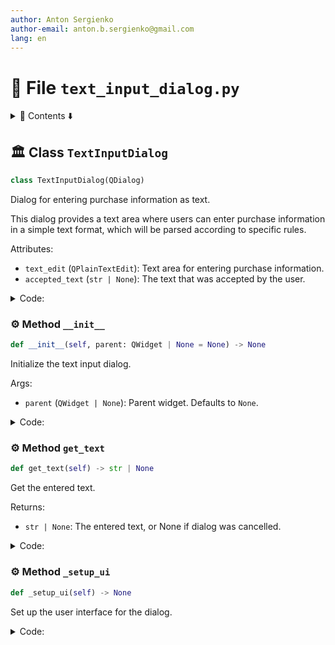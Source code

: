 ```yaml
---
author: Anton Sergienko
author-email: anton.b.sergienko@gmail.com
lang: en
---
```


# 📄 File `text_input_dialog.py`

<details>
<summary>📖 Contents ⬇️</summary>

## Contents

- [🏛️ Class `TextInputDialog`](#%EF%B8%8F-class-textinputdialog)
  - [⚙️ Method `__init__`](#%EF%B8%8F-method-__init__)
  - [⚙️ Method `get_text`](#%EF%B8%8F-method-get_text)
  - [⚙️ Method `_setup_ui`](#%EF%B8%8F-method-_setup_ui)

</details>

## 🏛️ Class `TextInputDialog`

```python
class TextInputDialog(QDialog)
```

Dialog for entering purchase information as text.

This dialog provides a text area where users can enter purchase information
in a simple text format, which will be parsed according to specific rules.

Attributes:

- `text_edit` (`QPlainTextEdit`): Text area for entering purchase information.
- `accepted_text` (`str | None`): The text that was accepted by the user.

<details>
<summary>Code:</summary>

```python
class TextInputDialog(QDialog):

    text_edit: QPlainTextEdit
    accepted_text: str | None

    def __init__(self, parent: QWidget | None = None) -> None:
        """Initialize the text input dialog.

        Args:

        - `parent` (`QWidget | None`): Parent widget. Defaults to `None`.

        """
        super().__init__(parent)
        self.accepted_text: str | None = None
        self._setup_ui()

    def get_text(self) -> str | None:
        """Get the entered text.

        Returns:

        - `str | None`: The entered text, or None if dialog was cancelled.

        """
        if self.result() == QDialog.DialogCode.Accepted:
            return self.text_edit.toPlainText().strip()
        return None

    def _setup_ui(self) -> None:
        """Set up the user interface for the dialog."""
        self.setWindowTitle("Add Purchases as Text")
        self.setMinimumSize(600, 400)
        self.setModal(True)

        # Create main layout
        layout = QVBoxLayout(self)

        # Add description label
        description = QLabel(
            "Enter purchase information in text format. Each line represents one purchase.\n"
            "Format: Name\tCategory\tAmount\n"
            "Format examples:\n"
            "• Sugar-free Cola 'From Store'\tFood\t99 ₽\n"
            "• Milk Cocktail 'Wonder' coconut-cream 2%\tFood\t65 ₽\n"
            "• Olivier salad with chicken 'From Store'\tFood\t285 ₽\n"
            "• Cat litter filler 'Barsik'\tPet Care\t179 ₽\n"
            "• Universal wet wipes\tHousehold Goods\t29 ₽\n\n"
            "Note: Use Tab character to separate columns. Date will be taken from the main form."
        )
        description.setWordWrap(True)
        layout.addWidget(description)

        # Add text edit
        self.text_edit = QPlainTextEdit()
        self.text_edit.setPlaceholderText(
            "Enter your purchases here...\nExample:\nSugar-free Cola 'From Store'\tFood\t99 ₽\nMilk Cocktail 'Wonder'\tFood\t65 ₽"
        )
        layout.addWidget(self.text_edit)

        # Add buttons
        button_layout = QHBoxLayout()

        # Add spacer to push buttons to the right
        button_layout.addStretch()

        # Cancel button
        cancel_button = QPushButton("Cancel")
        cancel_button.clicked.connect(self.reject)
        button_layout.addWidget(cancel_button)

        # OK button
        ok_button = QPushButton("OK")
        ok_button.setDefault(True)
        ok_button.clicked.connect(self.accept)
        button_layout.addWidget(ok_button)

        layout.addLayout(button_layout)
```

</details>

### ⚙️ Method `__init__`

```python
def __init__(self, parent: QWidget | None = None) -> None
```

Initialize the text input dialog.

Args:

- `parent` (`QWidget | None`): Parent widget. Defaults to `None`.

<details>
<summary>Code:</summary>

```python
def __init__(self, parent: QWidget | None = None) -> None:
        super().__init__(parent)
        self.accepted_text: str | None = None
        self._setup_ui()
```

</details>

### ⚙️ Method `get_text`

```python
def get_text(self) -> str | None
```

Get the entered text.

Returns:

- `str | None`: The entered text, or None if dialog was cancelled.

<details>
<summary>Code:</summary>

```python
def get_text(self) -> str | None:
        if self.result() == QDialog.DialogCode.Accepted:
            return self.text_edit.toPlainText().strip()
        return None
```

</details>

### ⚙️ Method `_setup_ui`

```python
def _setup_ui(self) -> None
```

Set up the user interface for the dialog.

<details>
<summary>Code:</summary>

```python
def _setup_ui(self) -> None:
        self.setWindowTitle("Add Purchases as Text")
        self.setMinimumSize(600, 400)
        self.setModal(True)

        # Create main layout
        layout = QVBoxLayout(self)

        # Add description label
        description = QLabel(
            "Enter purchase information in text format. Each line represents one purchase.\n"
            "Format: Name\tCategory\tAmount\n"
            "Format examples:\n"
            "• Sugar-free Cola 'From Store'\tFood\t99 ₽\n"
            "• Milk Cocktail 'Wonder' coconut-cream 2%\tFood\t65 ₽\n"
            "• Olivier salad with chicken 'From Store'\tFood\t285 ₽\n"
            "• Cat litter filler 'Barsik'\tPet Care\t179 ₽\n"
            "• Universal wet wipes\tHousehold Goods\t29 ₽\n\n"
            "Note: Use Tab character to separate columns. Date will be taken from the main form."
        )
        description.setWordWrap(True)
        layout.addWidget(description)

        # Add text edit
        self.text_edit = QPlainTextEdit()
        self.text_edit.setPlaceholderText(
            "Enter your purchases here...\nExample:\nSugar-free Cola 'From Store'\tFood\t99 ₽\nMilk Cocktail 'Wonder'\tFood\t65 ₽"
        )
        layout.addWidget(self.text_edit)

        # Add buttons
        button_layout = QHBoxLayout()

        # Add spacer to push buttons to the right
        button_layout.addStretch()

        # Cancel button
        cancel_button = QPushButton("Cancel")
        cancel_button.clicked.connect(self.reject)
        button_layout.addWidget(cancel_button)

        # OK button
        ok_button = QPushButton("OK")
        ok_button.setDefault(True)
        ok_button.clicked.connect(self.accept)
        button_layout.addWidget(ok_button)

        layout.addLayout(button_layout)
```

</details>
